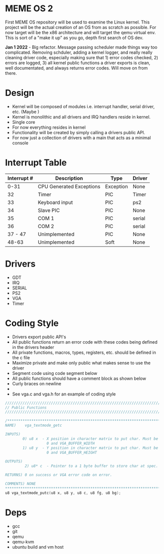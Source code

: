 # MEME OS 2
First MEME OS repository will be used to examine the Linux kernel. This project
will be the actual creation of an OS from as scratch as possible. For now
target will be the x86 architecture and will target the qemu virtual env.
This is sort of a "make it up" as you go, depth first search of OS dev.

**Jan 1 2022** - Big refactor. Message passing scheduler made things way too
complicated. Removing schduler, adding a kernel logger, and really really
cleaning driver code, especially making sure that 1) error codes checked, 2) 
errors are logged, 3) all kernel public functions a driver exports is clean,
well documentated, and always returns error codes. Will move on from there.

# Design
- Kernel will be composed of modules i.e. interrupt handler, serial driver,
  etc. (Maybe )
- Kernel is monolithic and all drivers and IRQ handlers reside in kernel.
- Single core
- For now everything resides in kernel
- Functionality will be created by simply calling a drivers public API.
- For now just a collection of drivers with a main that acts as a minimal
  console

# Interrupt Table

| Interrupt #      | Description                    | Type        | Driver |
| -----------      | -----------                    | ----------- | ----------- |
| 0-31             | CPU Generated Exceptions       | Exception   | None  |
| 32               | Timer                          | PIC         | Timer |
| 33               | Keyboard input                 | PIC         | ps2   |
| 34               | Slave PIC                      | PIC         | None  |
| 35               | COM 1                          | PIC         | serial |
| 36               | COM 2                          | PIC         | serial |
| 37 - 47          | Unimplemented                  | PIC         | None   |
| 48-63            | Unimplemented                  | Soft        | None   |

# Drivers
- GDT
- IRQ
- SERIAL
- PS2
- VGA
- Timer

# Coding Style
- Drivers export public API's
- All public functions return an error code with these codes being defined in
  the drivers header
- All private functions, macros, types, registers, etc. should be defined in
  the c file
- Maximize private and make only public what makes sense to use the driver
- Segment code using code segment below
- All public functions should have a comment block as shown below
- Curly braces on newline
- 
- See vga.c and vga.h for an example of coding style
~~~C
///////////////////////////////////////////////////////////////////////////////
// Public Functions
///////////////////////////////////////////////////////////////////////////////

/******************************************************************************
NAME)    vga_textmode_getc

INPUTS)  
        0) u8 x  - X position in character matrix to put char. Must be between 
                   0 and VGA_BUFFER_WIDTH
        1) u8 y  - Y position in character matrix to put char. Must be between 
                   0 and VGA_BUFFER_HEIGHT
        
OUTPUTS)
         2) u8* c  - Pointer to a 1 byte buffer to store char at spec. loc.

RETURNS) 0 on success or VGA error code on error.

COMMENTS) NONE
******************************************************************************/
u8 vga_textmode_putc(u8 x, u8 y, u8 c, u8 fg, u8 bg);
~~~

# Deps
- gcc
- git
- qemu
- qemu-kvm
- ubuntu build and vm host
